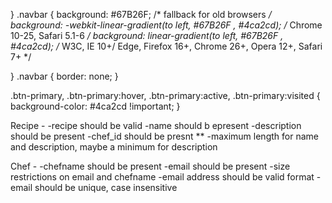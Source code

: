 }
.navbar {
background: #67B26F; /* fallback for old browsers */
background: -webkit-linear-gradient(to left, #67B26F , #4ca2cd); /* Chrome 10-25, Safari 5.1-6 */
background: linear-gradient(to left, #67B26F , #4ca2cd); /* W3C, IE 10+/ Edge, Firefox 16+, Chrome 26+, Opera 12+, Safari 7+ */
        
}
.navbar {
  border: none;
}

.btn-primary, .btn-primary:hover, .btn-primary:active, .btn-primary:visited {
    background-color: #4ca2cd !important;
}

Recipe - 
-recipe should be valid
-name should b epresent
-description should be present
-chef_id should be presnt **
-maximum length for name and description, maybe a minimum for description

Chef -
-chefname should be present
-email should be present
-size restrictions on email and chefname
-email address should be valid format
-email should be unique, case insensitive